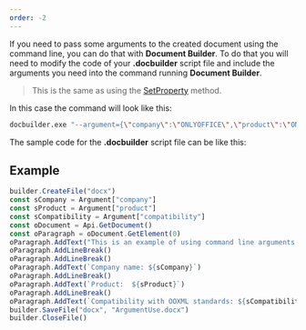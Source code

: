 ```yaml
---
order: -2
---
```


If you need to pass some arguments to the created document using the command line, you can do that with **Document Builder**. To do that you will need to modify the code of your **.docbuilder** script file and include the arguments you need into the command running **Document Builder**.

> This is the same as using the [SetProperty](../../Builder%20Framework/C++/CDocBuilder/SetProperty/index.md) method.

In this case the command will look like this:

```bash
docbuilder.exe "--argument={\"company\":\"ONLYOFFICE\",\"product\":\"ONLYOFFICE Document Builder\",\"compatibility\":\"100%\"}" "path-to-file\sample_with_arguments.docbuilder"
```

The sample code for the **.docbuilder** script file can be like this:

## Example

```js
builder.CreateFile("docx")
const sCompany = Argument["company"]
const sProduct = Argument["product"]
const sCompatibility = Argument["compatibility"]
const oDocument = Api.GetDocument()
const oParagraph = oDocument.GetElement(0)
oParagraph.AddText("This is an example of using command line arguments with ONLYOFFICE Document Builder.")
oParagraph.AddLineBreak()
oParagraph.AddLineBreak()
oParagraph.AddText(`Company name: ${sCompany}`)
oParagraph.AddLineBreak()
oParagraph.AddText(`Product:  ${sProduct}`)
oParagraph.AddLineBreak()
oParagraph.AddText(`Compatibility with OOXML standards: ${sCompatibility}`)
builder.SaveFile("docx", "ArgumentUse.docx")
builder.CloseFile()
```
